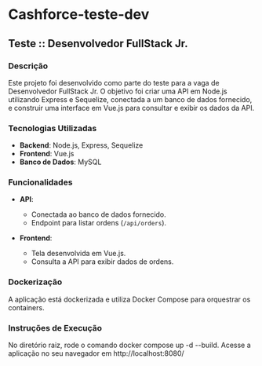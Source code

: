 # Cashforce-teste-dev

## Teste :: Desenvolvedor FullStack Jr.

### Descrição

Este projeto foi desenvolvido como parte do teste para a vaga de Desenvolvedor FullStack Jr. O objetivo foi criar uma API em Node.js utilizando Express e Sequelize, conectada a um banco de dados fornecido, e construir uma interface em Vue.js para consultar e exibir os dados da API.

### Tecnologias Utilizadas

- **Backend**: Node.js, Express, Sequelize
- **Frontend**: Vue.js
- **Banco de Dados**: MySQL

### Funcionalidades

- **API**:
  - Conectada ao banco de dados fornecido.
  - Endpoint para listar ordens (`/api/orders`).

- **Frontend**:
  - Tela desenvolvida em Vue.js.
  - Consulta a API para exibir dados de ordens.

### Dockerização

A aplicação está dockerizada e utiliza Docker Compose para orquestrar os containers.

### Instruções de Execução

No diretório raiz, rode o comando docker compose up -d --build. 
Acesse a aplicação no seu navegador em http://localhost:8080/
